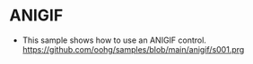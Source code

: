 # ANIGIF

* This sample shows how to use an ANIGIF control.
https://github.com/oohg/samples/blob/main/anigif/s001.prg
